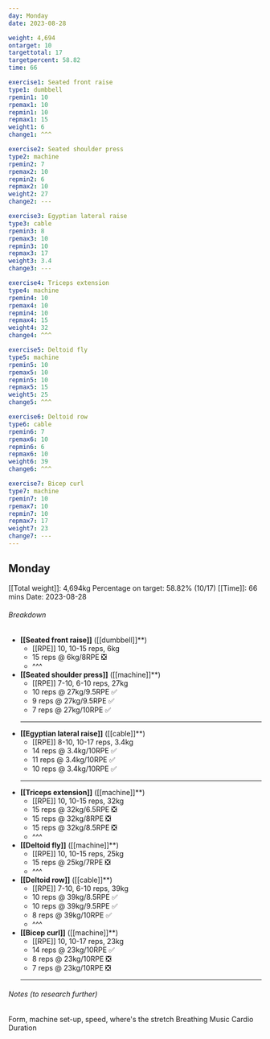 ```yaml
---
day: Monday
date: 2023-08-28

weight: 4,694
ontarget: 10
targettotal: 17
targetpercent: 58.82
time: 66

exercise1: Seated front raise
type1: dumbbell
rpemin1: 10
rpemax1: 10
repmin1: 10
repmax1: 15
weight1: 6
change1: ^^^

exercise2: Seated shoulder press
type2: machine
rpemin2: 7
rpemax2: 10
repmin2: 6
repmax2: 10
weight2: 27
change2: ---

exercise3: Egyptian lateral raise
type3: cable
rpemin3: 8
rpemax3: 10
repmin3: 10
repmax3: 17
weight3: 3.4
change3: ---

exercise4: Triceps extension
type4: machine
rpemin4: 10
rpemax4: 10
repmin4: 10
repmax4: 15
weight4: 32
change4: ^^^

exercise5: Deltoid fly
type5: machine
rpemin5: 10
rpemax5: 10
repmin5: 10
repmax5: 15
weight5: 25
change5: ^^^

exercise6: Deltoid row
type6: cable
rpemin6: 7
rpemax6: 10
repmin6: 6
repmax6: 10
weight6: 39
change6: ^^^

exercise7: Bicep curl
type7: machine
rpemin7: 10
rpemax7: 10
repmin7: 10
repmax7: 17
weight7: 23
change7: ---
---
```

## Monday
[[Total weight]]: 4,694kg
Percentage on target: 58.82% (10/17)
[[Time]]: 66 mins
Date: 2023-08-28
###### Breakdown
 - **[[Seated front raise]]** ([[dumbbell]]**)
	 - [[RPE]] 10, 10-15 reps, 6kg
	 - 15 reps @ 6kg/8RPE ❎
	 - ^^^
 - **[[Seated shoulder press]]** ([[machine]]**)
	 - [[RPE]] 7-10, 6-10 reps, 27kg
	 - 10 reps @ 27kg/9.5RPE ✅
	 - 9 reps @ 27kg/9.5RPE ✅
	 - 7 reps @ 27kg/10RPE ✅
	 - ---
 - **[[Egyptian lateral raise]]** ([[cable]]**)
	 - [[RPE]] 8-10, 10-17 reps, 3.4kg
	 - 14 reps @ 3.4kg/10RPE ✅
	 - 11 reps @ 3.4kg/10RPE ✅
	 - 10 reps @ 3.4kg/10RPE ✅
	 - ---
 - **[[Triceps extension]]** ([[machine]]**)
	 - [[RPE]] 10, 10-15 reps, 32kg
	 - 15 reps @ 32kg/6.5RPE ❎
	 - 15 reps @ 32kg/8RPE ❎
	 - 15 reps @ 32kg/8.5RPE ❎
	 - ^^^
 - **[[Deltoid fly]]** ([[machine]]**)
	 - [[RPE]] 10, 10-15 reps, 25kg
	 - 15 reps @ 25kg/7RPE ❎
	 - ^^^
 - **[[Deltoid row]]** ([[cable]]**)
	 - [[RPE]] 7-10, 6-10 reps, 39kg
	 - 10 reps @ 39kg/8.5RPE ✅
	 - 10 reps @ 39kg/9.5RPE ✅
	 - 8 reps @ 39kg/10RPE ✅
	 - ^^^
 - **[[Bicep curl]]** ([[machine]]**)
	 - [[RPE]] 10, 10-17 reps, 23kg
	 - 14 reps @ 23kg/10RPE ✅
	 - 8 reps @ 23kg/10RPE ❎
	 - 7 reps @ 23kg/10RPE ❎
	 - ---
###### Notes (to research further)
Form, machine set-up, speed, where's the stretch
Breathing
Music
Cardio
Duration